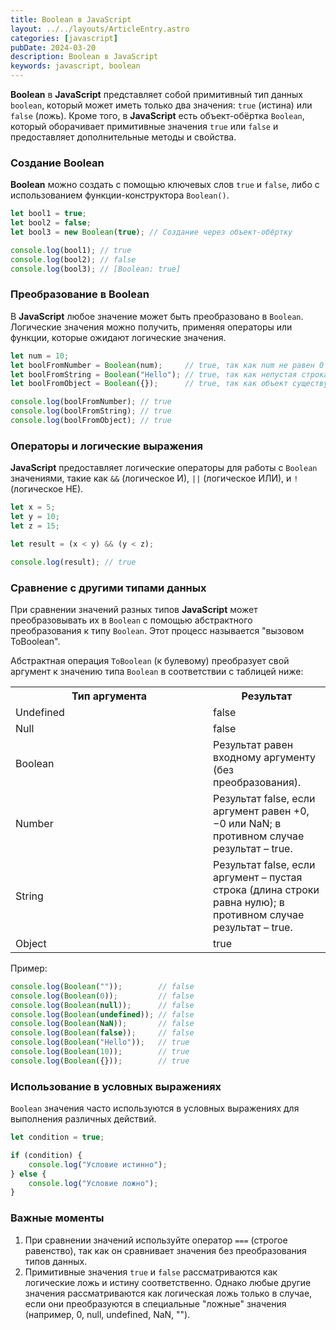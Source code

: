 ```yaml
---
title: Boolean в JavaScript
layout: ../../layouts/ArticleEntry.astro
categories: [javascript]
pubDate: 2024-03-20
description: Boolean в JavaScript
keywords: javascript, boolean
---
```


**Boolean** в **JavaScript** представляет собой примитивный тип данных `boolean`, который может иметь только два значения: `true` (истина) или `false` (ложь). Кроме того, в **JavaScript** есть объект-обёртка `Boolean`, который оборачивает примитивные значения `true` или `false` и предоставляет дополнительные методы и свойства.

### Создание Boolean

**Boolean** можно создать с помощью ключевых слов `true` и `false`, либо с использованием функции-конструктора `Boolean()`.

```javascript
let bool1 = true;
let bool2 = false;
let bool3 = new Boolean(true); // Создание через объект-обёртку

console.log(bool1); // true
console.log(bool2); // false
console.log(bool3); // [Boolean: true]
```

### Преобразование в Boolean

В **JavaScript** любое значение может быть преобразовано в `Boolean`. Логические значения можно получить, применяя операторы или функции, которые ожидают логические значения.

```javascript
let num = 10;
let boolFromNumber = Boolean(num);     // true, так как num не равен 0
let boolFromString = Boolean("Hello"); // true, так как непустая строка
let boolFromObject = Boolean({});      // true, так как объект существует

console.log(boolFromNumber); // true
console.log(boolFromString); // true
console.log(boolFromObject); // true
```

### Операторы и логические выражения

**JavaScript** предоставляет логические операторы для работы с `Boolean` значениями, такие как `&&` (логическое И), `||` (логическое ИЛИ), и `!` (логическое НЕ).

```javascript
let x = 5;
let y = 10;
let z = 15;

let result = (x < y) && (y < z);

console.log(result); // true
```

### Сравнение с другими типами данных

При сравнении значений разных типов **JavaScript** может преобразовывать их в `Boolean` с помощью абстрактного преобразования к типу `Boolean`. Этот процесс называется "вызовом ToBoolean".

Абстрактная операция `ToBoolean` (к булевому) преобразует свой аргумент к значению типа `Boolean` в соответствии с таблицей ниже: 

<table width="100%">
    <tr>
        <th>Тип аргумента</th>
        <th>Результат</th>
    </tr>
    <tr>
        <td width="300px">Undefined</td>
        <td>false</td>
    </tr>
    <tr>
        <td>Null</td>
        <td>false</td>
    </tr>
    <tr>
        <td>Boolean</td>
        <td>Результат равен входному аргументу (без преобразования).</td>
    </tr>
    <tr>
        <td>Number</td>
        <td>Результат false, если аргумент равен +0, −0 или NaN; в противном случае результат – true.</td>
    </tr>
    <tr>
        <td>String</td>
        <td>Результат false, если аргумент – пустая строка (длина строки равна нулю); в противном случае результат – true.</td>
    </tr>
    <tr>
        <td>Object</td>
        <td>true</td>
    </tr>
</table>

Пример: 

```javascript
console.log(Boolean(""));        // false
console.log(Boolean(0));         // false
console.log(Boolean(null));      // false
console.log(Boolean(undefined)); // false
console.log(Boolean(NaN));       // false
console.log(Boolean(false));     // false
console.log(Boolean("Hello"));   // true
console.log(Boolean(10));        // true
console.log(Boolean({}));        // true
```

### Использование в условных выражениях

`Boolean` значения часто используются в условных выражениях для выполнения различных действий.

```javascript
let condition = true;

if (condition) {
    console.log("Условие истинно");
} else {
    console.log("Условие ложно");
}
```

### Важные моменты

1. При сравнении значений используйте оператор `===` (строгое равенство), так как он сравнивает значения без преобразования типов данных.
2. Примитивные значения `true` и `false` рассматриваются как логические ложь и истину соответственно. Однако любые другие значения рассматриваются как логическая ложь только в случае, если они преобразуются в специальные "ложные" значения (например, 0, null, undefined, NaN, "").